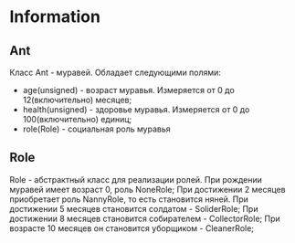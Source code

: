 # Information
## Ant
Класс Ant - муравей. Обладает следующими полями:
- age(unsigned) - возраст муравья. Измеряется от 0 до 12(включительно) месяцев;
- health(unsigned) - здоровье муравья. Измеряется от 0 до 100(включительно) единиц;
- role(Role) - социальная роль муравья


## Role
Role - абстрактный класс для реализации ролей. 
При рождении муравей имеет возраст 0, роль NoneRole;
При достижении 2 месяцев приобретает роль NannyRole, то есть становится няней.
При достижении 5 месяцев становится солдатом - SoliderRole;
При достижении 8 месяцев становится собирателем - CollectorRole;
При возрасте 10 месяцев он становится уборщиком - CleanerRole;